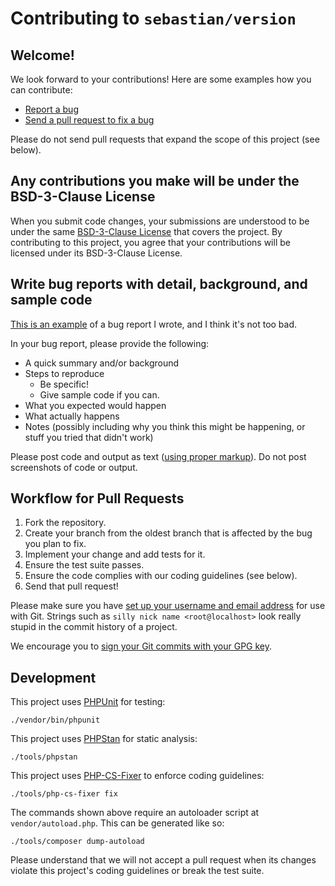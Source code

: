 # Contributing to `sebastian/version`

## Welcome!

We look forward to your contributions! Here are some examples how you can contribute:

* [Report a bug](https://github.com/sebastianbergmann/version/issues/new)
* [Send a pull request to fix a bug](https://github.com/sebastianbergmann/version/pulls)

Please do not send pull requests that expand the scope of this project (see below).


## Any contributions you make will be under the BSD-3-Clause License

When you submit code changes, your submissions are understood to be under the same [BSD-3-Clause License](https://github.com/sebastianbergmann/version/blob/main/LICENSE) that covers the project. By contributing to this project, you agree that your contributions will be licensed under its BSD-3-Clause License.


## Write bug reports with detail, background, and sample code

[This is an example](https://github.com/sebastianbergmann/phpunit/issues/4376) of a bug report I wrote, and I think it's not too bad.

In your bug report, please provide the following:

* A quick summary and/or background
* Steps to reproduce
    * Be specific!
    * Give sample code if you can.
* What you expected would happen
* What actually happens
* Notes (possibly including why you think this might be happening, or stuff you tried that didn't work)

Please post code and output as text ([using proper markup](https://guides.github.com/features/mastering-markdown/)). Do not post screenshots of code or output.


## Workflow for Pull Requests

1. Fork the repository.
2. Create your branch from the oldest branch that is affected by the bug you plan to fix.
3. Implement your change and add tests for it.
4. Ensure the test suite passes.
5. Ensure the code complies with our coding guidelines (see below).
6. Send that pull request!

Please make sure you have [set up your username and email address](https://git-scm.com/book/en/v2/Getting-Started-First-Time-Git-Setup) for use with Git. Strings such as `silly nick name <root@localhost>` look really stupid in the commit history of a project.

We encourage you to [sign your Git commits with your GPG key](https://docs.github.com/en/github/authenticating-to-github/signing-commits).


## Development

This project uses [PHPUnit](https://phpunit.de/) for testing:

```shell
./vendor/bin/phpunit
```

This project uses [PHPStan](https://phpstan.org/) for static analysis:

```shell
./tools/phpstan
```

This project uses [PHP-CS-Fixer](https://cs.symfony.com/) to enforce coding guidelines:

```shell
./tools/php-cs-fixer fix
```

The commands shown above require an autoloader script at `vendor/autoload.php`. This can be generated like so:

```shell
./tools/composer dump-autoload
```

Please understand that we will not accept a pull request when its changes violate this project's coding guidelines or break the test suite.

